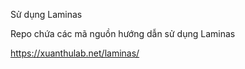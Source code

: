 Sử dụng Laminas

Repo chứa các mã nguồn hướng dẫn sử dụng Laminas

https://xuanthulab.net/laminas/

